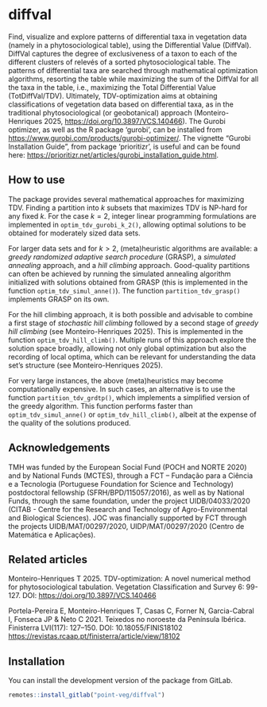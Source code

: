 
<!-- README.md is generated from README.Rmd. Please edit that file -->

# diffval

<!-- badges: start -->

<!-- badges: end -->

Find, visualize and explore patterns of differential taxa in vegetation
data (namely in a phytosociological table), using the Differential Value
(DiffVal). DiffVal captures the degree of exclusiveness of a taxon to
each of the different clusters of relevés of a sorted phytosociological
table. The patterns of differential taxa are searched through
mathematical optimization algorithms, resorting the table while
maximizing the sum of the DiffVal for all the taxa in the table, i.e.,
maximizing the Total Differential Value (TotDiffVal/TDV). Ultimately,
TDV-optimization aims at obtaining classifications of vegetation data
based on differential taxa, as in the traditional phytosociological (or
geobotanical) approach (Monteiro-Henriques 2025,
<https://doi.org/10.3897/VCS.140466>). The Gurobi optimizer, as well as
the R package ‘gurobi’, can be installed from
<https://www.gurobi.com/products/gurobi-optimizer/>. The vignette
“Gurobi Installation Guide”, from package ‘prioritizr’, is useful and
can be found here:
<https://prioritizr.net/articles/gurobi_installation_guide.html>.

## How to use

The package provides several mathematical approaches for maximizing TDV.
Finding a partition into $k$ subsets that maximizes TDV is NP-hard for
any fixed $k$. For the case $k=2$, integer linear programming
formulations are implemented in `optim_tdv_gurobi_k_2()`, allowing
optimal solutions to be obtained for moderately sized data sets.

For larger data sets and for $k>2$, (meta)heuristic algorithms are
available: a *greedy randomized adaptive search procedure* (GRASP), a
*simulated annealing* approach, and a *hill climbing* approach.
Good-quality partitions can often be achieved by running the simulated
annealing algorithm initialized with solutions obtained from GRASP (this
is implemented in the function `optim_tdv_simul_anne()`). The function
`partition_tdv_grasp()` implements GRASP on its own.

For the hill climbing approach, it is both possible and advisable to
combine a first stage of *stochastic hill climbing* followed by a second
stage of *greedy hill climbing* (see Monteiro-Henriques 2025). This is
implemented in the function `optim_tdv_hill_climb()`. Multiple runs of
this approach explore the solution space broadly, allowing not only
global optimization but also the recording of local optima, which can be
relevant for understanding the data set’s structure (see
Monteiro-Henriques 2025).

For very large instances, the above (meta)heuristics may become
computationally expensive. In such cases, an alternative is to use the
function `partition_tdv_grdtp()`, which implements a simplified version
of the greedy algorithm. This function performs faster than
`optim_tdv_simul_anne()` or `optim_tdv_hill_climb()`, albeit at the
expense of the quality of the solutions produced.

## Acknowledgements

TMH was funded by the European Social Fund (POCH and NORTE 2020) and by
National Funds (MCTES), through a FCT – Fundação para a Ciência e a
Tecnologia (Portuguese Foundation for Science and Technology)
postdoctoral fellowship (SFRH/BPD/115057/2016), as well as by National
Funds, through the same foundation, under the project UIDB/04033/2020
(CITAB - Centre for the Research and Technology of Agro-Environmental
and Biological Sciences). JOC was financially supported by FCT through
the projects UIDB/MAT/00297/2020, UIDP/MAT/00297/2020 (Centro de
Matemática e Aplicações).

## Related articles

Monteiro-Henriques T 2025. TDV-optimization: A novel numerical method
for phytosociological tabulation. Vegetation Classification and Survey
6: 99-127. DOI: <https://doi.org/10.3897/VCS.140466>

Portela-Pereira E, Monteiro-Henriques T, Casas C, Forner N,
Garcia-Cabral I, Fonseca JP & Neto C 2021. Teixedos no noroeste da
Península Ibérica. Finisterra LVI(117): 127–150. DOI:
10.18055/FINIS18102
<https://revistas.rcaap.pt/finisterra/article/view/18102>

## Installation

You can install the development version of the package from GitLab.

``` r
remotes::install_gitlab("point-veg/diffval")
```
